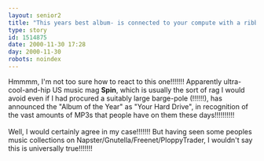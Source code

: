 ```yaml
---
layout: senior2
title: "This years best album- is connected to your compute with a ribbon cable!!!!!!!"
type: story
id: 1514875
date: 2000-11-30 17:28
day: 2000-11-30
robots: noindex
---
```

Hmmmm, I'm not too sure how to react to this one!!!!!!! Apparently ultra-cool-and-hip US music mag <b>Spin</b>, which is usually the sort of rag I would avoid even if I had procured a suitably large barge-pole (!!!!!!), has announced the "Album of the Year" as "Your Hard Drive", in recognition of the vast amounts of MP3s that people have on them these days!!!!!!!!!!<br/><br/>Well, I would certainly agree in my case!!!!!!! But having seen some peoples music collections on Napster/Gnutella/Freenet/PloppyTrader, I wouldn't say this is universally true!!!!!!!

